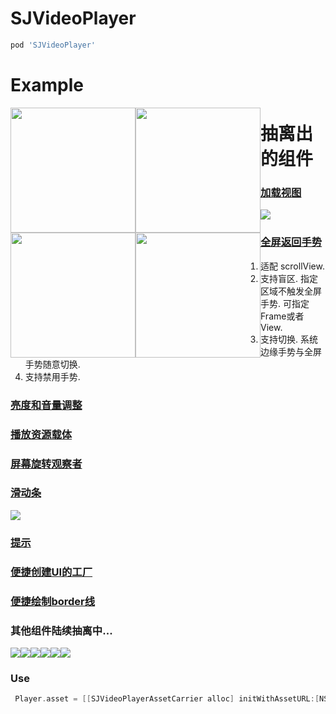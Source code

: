 # SJVideoPlayer
```ruby
pod 'SJVideoPlayer' 
```

# Example
<img src="https://github.com/changsanjiang/SJVideoPlayer/blob/master/SJVideoPlayerProject/SJVideoPlayerProject/single.gif" width=200 style="float:left" />
<img src="https://github.com/changsanjiang/SJVideoPlayer/blob/master/SJVideoPlayerProject/SJVideoPlayerProject/table.gif" width=200 style="float:left" />
<img src="https://github.com/changsanjiang/SJVideoPlayer/blob/master/SJVideoPlayerProject/SJVideoPlayerProject/nested.gif" width=200 style="float:left" />
<img src="https://github.com/changsanjiang/SJVideoPlayer/blob/master/SJVideoPlayerProject/SJVideoPlayerProject/collection.gif" width=200 style="float:left" />

# 抽离出的组件
### [加载视图](https://github.com/changsanjiang/SJLoadingView)
<img src="https://github.com/changsanjiang/SJVideoPlayer/blob/master/SJVideoPlayerProject/SJVideoPlayerProject/loading.gif" />

### [全屏返回手势](https://github.com/changsanjiang/SJFullscreenPopGesture)<br/>
1. 适配 scrollView.
2. 支持盲区. 指定区域不触发全屏手势. 可指定Frame或者View.
3. 支持切换. 系统边缘手势与全屏手势随意切换.
4. 支持禁用手势.

### [亮度和音量调整](https://github.com/changsanjiang/SJVolBrigControl)

### [播放资源载体](https://github.com/changsanjiang/SJVideoPlayerAssetCarrier)

### [屏幕旋转观察者](https://github.com/changsanjiang/SJOrentationObserver)

### [滑动条](https://github.com/changsanjiang/SJSlider)
<img src="https://github.com/changsanjiang/SJVideoPlayer/blob/master/SJVideoPlayerProject/SJVideoPlayerProject/slider.gif" />

### [提示](https://github.com/changsanjiang/SJPrompt)

### [便捷创建UI的工厂](https://github.com/changsanjiang/SJUIFactory)

### [便捷绘制border线](https://github.com/changsanjiang/SJBorderLineView)

### 其他组件陆续抽离中...

<img src="https://github.com/changsanjiang/SJVideoPlayer/blob/master/SJVideoPlayerProject/SJVideoPlayerProject/IMG_0472.PNG" /><img src="https://github.com/changsanjiang/SJVideoPlayer/blob/master/SJVideoPlayerProject/SJVideoPlayerProject/IMG_0473.PNG" /><img src="https://github.com/changsanjiang/SJVideoPlayer/blob/master/SJVideoPlayerProject/SJVideoPlayerProject/IMG_0478.PNG" /><img src="https://github.com/changsanjiang/SJVideoPlayer/blob/master/SJVideoPlayerProject/SJVideoPlayerProject/IMG_0479.PNG" /><img src="https://github.com/changsanjiang/SJVideoPlayer/blob/master/SJVideoPlayerProject/SJVideoPlayerProject/IMG_0480.PNG" /><img src="https://github.com/changsanjiang/SJVideoPlayer/blob/master/SJVideoPlayerProject/SJVideoPlayerProject/IMG_0481.PNG" />


### Use
```Objective-C
 Player.asset = [[SJVideoPlayerAssetCarrier alloc] initWithAssetURL:[NSURL URLWithString:@"http://....."] beginTime:10];
```


